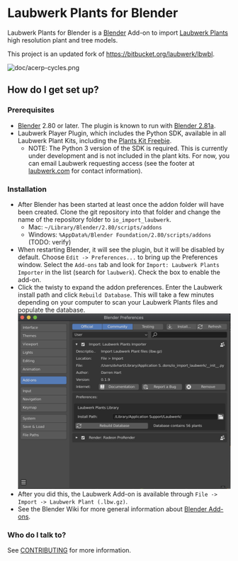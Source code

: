 # Laubwerk Plants for Blender
Laubwerk Plants for Blender is a [Blender](http://www.blender.org) Add-on to import [Laubwerk Plants](http://www.laubwerk.com) high resolution plant and tree models.

This project is an updated fork of https://bitbucket.org/laubwerk/lbwbl.

![doc/acerp-cycles.png](doc/acerp-cycles.png)

## How do I get set up?
### Prerequisites
* [Blender](http://www.blender.org/) 2.80 or later. The plugin is known to run with [Blender 2.81a](http://www.blender.org/features/past-releases/2-81/).
* Laubwerk Player Plugin, which includes the Python SDK, available in all Laubwerk Plant Kits, including the [Plants Kit Freebie](http://www.laubwerk.com/store/plants-kit-freebie).
  * NOTE: The Python 3 version of the SDK is required. This is currently under development and is not included in the plant kits. For now, you can email Laubwerk requesting access (see the footer at [laubwerk.com](http://www.laubwerk.com) for contact information).

### Installation
* After Blender has been started at least once the addon folder will have been created. Clone the git repository into that folder and change the name of the repository folder to `io_import_laubwerk`.
  * Mac: `~/Library/Blender/2.80/scripts/addons`
  * Windows: `%AppData%/Blender Foundation/2.80/scripts/addons` (TODO: verify)
* When restarting Blender, it will see the plugin, but it will be disabled by default. Choose `Edit -> Preferences...` to bring up the Preferences window. Select the `Add-ons` tab and look for `Import: Laubwerk Plants Importer` in the list (search for `laubwerk`). Check the box to enable the add-on.
* Click the twisty to expand the addon preferences. Enter the Laubwerk install path and click `Rebuild Database`. This will take a few minutes depending on your computer to scan your Laubwerk Plants files and populate the database.
![doc/lbwbl-prefs.png](doc/lbwbl-prefs.png)
* After you did this, the Laubwerk Add-on is available through `File -> Import -> Laubwerk Plant (.lbw.gz)`.
* See the Blender Wiki for more general information about [Blender Add-ons](https://wiki.blender.org/wiki/Process/Addons).

### Who do I talk to? ###
See [CONTRIBUTING](CONTRIBUTING.md) for more information.
